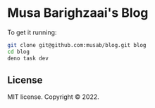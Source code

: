 # Musa Barighzaai's Blog

To get it running:

```sh
git clone git@github.com:musab/blog.git blog
cd blog
deno task dev
```

## License

MIT license. Copyright © 2022.
